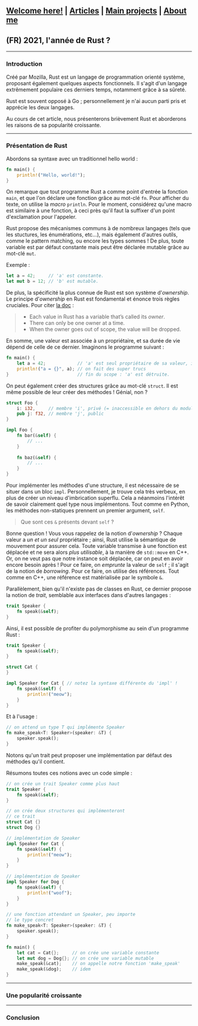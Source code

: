 ## [Welcome here!](https://vpenando.github.io) | [Articles](https://vpenando.github.io/articles.html) | [Main projects](https://vpenando.github.io/projects.html) | [About me](https://vpenando.github.io/about.html)

## (FR) 2021, l'année de Rust ?

---

### Introduction

Créé par Mozilla, Rust est un langage de programmation orienté système, proposant également quelques aspects fonctionnels.
Il s'agit d'un langage extrêmement populaire ces derniers temps, notamment grâce à sa sûreté.

Rust est souvent opposé à Go ; personnellement je n'ai aucun parti pris et apprécie les deux langages.

Au cours de cet article, nous présenterons brièvement Rust et aborderons les raisons de sa popularité croissante.

---

### Présentation de Rust
Abordons sa syntaxe avec un traditionnel hello world :
```rust
fn main() {
    println!("Hello, world!");
}
```
On remarque que tout programme Rust a comme point d'entrée la fonction `main`, et que l'on déclare une fonction grâce au mot-clé `fn`. Pour afficher du texte, on utilise la *macro* `println`. Pour le moment, considérez qu'une macro est similaire à une fonction, à ceci près qu'il faut la suffixer d'un point d'exclamation pour l'appeler.

Rust propose des mécanismes communs à de nombreux langages (tels que les stuctures, les énumérations, etc...), mais également d'autres outils, comme le pattern matching, ou encore les types sommes ! De plus, toute variable est par défaut constante mais peut être déclarée mutable grâce au mot-clé `mut`.

Exemple :
```rust
let a = 42;     // 'a' est constante.
let mut b = 12; // 'b' est mutable.
```

De plus, la spécificité la plus connue de Rust est son système d'*ownership*. Le principe d'*ownership* en Rust est fondamental et énonce trois règles cruciales. Pour citer [la doc](https://doc.rust-lang.org/book/ch04-01-what-is-ownership.html) :
> * Each value in Rust has a variable that’s called its *owner*.
> * There can only be one owner at a time.
> * When the owner goes out of scope, the value will be dropped.

En somme, une valeur est associée à un propriétaire, et sa durée de vie dépend de celle de ce dernier. Imaginons le programme suivant :
```rust
fn main() {
    let a = 42;            // 'a' est seul propriétaire de sa valeur, ici 42.
    println!("a = {}", a); // on fait des super trucs
}                          // fin du scope : 'a' est détruite.
```
On peut également créer des structures grâce au mot-clé `struct`. Il est même possible de leur créer des méthodes ! Génial, non ?
```rust
struct Foo {
    i: i32,     // membre 'i', privé (= inaccessible en dehors du module)
    pub j: f32, // membre 'j', public
}

impl Foo {
    fn bar(&self) {
        // ...
    }
  
    fn baz(&self) {
        // ...
    }
}
```
Pour implémenter les méthodes d'une structure, il est nécessaire de se situer dans un bloc `impl`. Personnellement, je trouve cela très verbeux, en plus de créer un niveau d'imbrication superflu. Cela a néanmoins l'intérêt de savoir clairement quel type nous implémentons. Tout comme en Python, les méthodes non-statiques prennent un premier argument, `self`.

> Que sont ces `&` présents devant `self` ?

Bonne question ! Vous vous rappelez de la notion d'*ownership* ? Chaque valeur a *un et un seul* propriétaire ; ainsi, Rust utilise la sémantique de mouvement pour assurer cela. Toute variable transmise à une fonction est déplacée et ne sera alors *plus utilisable*, à la manière de `std::move` en C++. Or, on ne veut pas que notre instance soit déplacée, car on peut en avoir encore besoin après ! Pour ce faire, on *emprunte* la valeur de `self` ; il s'agit de la notion de *borrowing*. Pour ce faire, on utilise des références. Tout comme en C++, une référence est matérialisée par le symbole `&`.

Parallèlement, bien qu'il n'existe pas de classes en Rust, ce dernier propose la notion de *trait*, semblable aux interfaces dans d'autres langages :
```rust
trait Speaker {
    fn speak(&self);
}
```
Ainsi, il est possible de profiter du polymorphisme au sein d'un programme Rust :
```rust
trait Speaker {
    fn speak(&self);
}

struct Cat {
}

impl Speaker for Cat { // notez la syntaxe différente du 'impl' !
    fn speak(&self) {
        println!("meow");
    }
}
```
Et à l'usage :
```rust
// on attend un type T qui implémente Speaker
fn make_speak<T: Speaker>(speaker: &T) {
    speaker.speak();
}
```
Notons qu'un trait peut proposer une implémentation par défaut des méthodes qu'il contient.

Résumons toutes ces notions avec un code simple :
```rust
// on crée un trait Speaker comme plus haut
trait Speaker {
    fn speak(&self);
}

// on crée deux structures qui implémenteront
// ce trait
struct Cat {}
struct Dog {}

// implémentation de Speaker
impl Speaker for Cat {
    fn speak(&self) {
        println!("meow");
    }
}

// implémentation de Speaker
impl Speaker for Dog {
    fn speak(&self) {
        println!("woof");
    }
}

// une fonction attendant un Speaker, peu importe
// le type concret
fn make_speak<T: Speaker>(speaker: &T) {
    speaker.speak();
}

fn main() {
    let cat = Cat{};     // on crée une variable constante
    let mut dog = Dog{}; // on crée une variable mutable
    make_speak(&cat);    // on appelle notre fonction 'make_speak'
    make_speak(&dog);    // idem
}
```

---

### Une popularité croissante

---

### Conclusion
